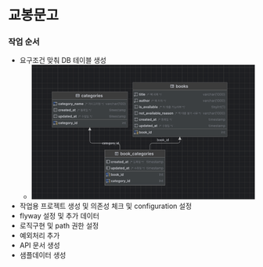 # 교봉문고 

### 작업 순서

* 요구조건 맞춰 DB 테이블 생성
  * ![img.png](img.png) 
* 작업용 프로젝트 생성 및 의존성 체크 및 configuration 설정
* flyway 설정 및 추가 데이터
* 로직구현 및 path 권한 설정
* 예외처리 추가
* API 문서 생성
* 샘플데이터 생성